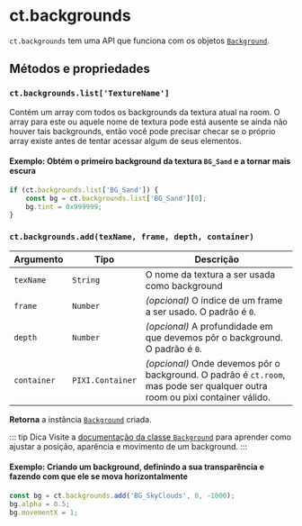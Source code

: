 # ct.backgrounds

`ct.backgrounds` tem uma API que funciona com os objetos [`Background`](Background.md).

## Métodos e propriedades

### `ct.backgrounds.list['TextureName']`

Contém um array com todos os backgrounds da textura atual na room. O array para este ou aquele nome de textura pode está ausente se ainda não houver tais backgrounds, então você pode precisar checar se o próprio array existe antes de tentar acessar algum de seus elementos.

#### Exemplo: Obtém o primeiro background da textura `BG_Sand` e a tornar mais escura

```js
if (ct.backgrounds.list['BG_Sand']) {
    const bg = ct.backgrounds.list['BG_Sand'][0];
    bg.tint = 0x999999;
}
```

### `ct.backgrounds.add(texName, frame, depth, container)`

Argumento | Tipo | Descrição
-|-|-
`texName` | `String` | O nome da textura a ser usada como background
`frame` | `Number` | *(opcional)* O índice de um frame a ser usado. O padrão é `0`.
`depth` | `Number` | *(opcional)* A profundidade em que devemos pôr o background. O padrão é `0`.
`container` | `PIXI.Container` | *(opcional)* Onde devemos pôr o background. O padrão é `ct.room`, mas pode ser qualquer outra room ou pixi container válido.

**Retorna** a instância [`Background`](Background.html) criada.

::: tip Dica
Visite a [documentação da classe `Background`](Background.html) para aprender como ajustar a posição, aparência e movimento de um background.
:::

#### Exemplo: Criando um background, definindo a sua transparência e fazendo com que ele se mova horizontalmente

```js
const bg = ct.backgrounds.add('BG_SkyClouds', 0, -1000);
bg.alpha = 0.5;
bg.movementX = 1;
```